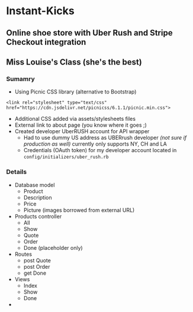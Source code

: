 # Instant-Kicks
## Online shoe store with Uber Rush and Stripe Checkout integration
## Miss Louise's Class (she's the best)

### Sumamry
* Using Picnic CSS library (alternative to Bootstrap)
```
<link rel="stylesheet" type="text/css" href="https://cdn.jsdelivr.net/picnicss/6.1.1/picnic.min.css">
``` 
* Additional CSS added via assets/stylesheets files
* External link to about page (you know where it goes ;)
* Created developer UberRUSH account for API wrapper
  * Had to use dummy US address as UBERrush developer *(not sure if production as well)* currently only supports NY, CH and LA
  * Credentials (OAuth token) for my developer account located in `config/initializers/uber_rush.rb`

### Details
* Database model
  * Product
  * Description
  * Price
  * Picture (images borrowed from external URL)
* Products controller
  * All
  * Show
  * Quote
  * Order
  * Done (placeholder only)
* Routes
  * post Quote
  * post Order
  * get Done
* Views
  * Index
  * Show
  * Done
*
